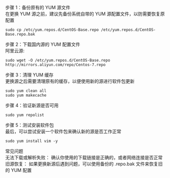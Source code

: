 步骤 1：备份原有的 YUM 源文件  
在更换 YUM 源之前，建议先备份系统自带的 YUM 源配置文件，以防需要恢复原配置  
```
sudo cp /etc/yum.repos.d/CentOS-Base.repo /etc/yum.repos.d/CentOS-Base.repo.bak
```

步骤 2：下载国内源的 YUM 配置文件  
阿里云源:  
```
sudo wget -O /etc/yum.repos.d/CentOS-Base.repo http://mirrors.aliyun.com/repo/Centos-7.repo
```
步骤 3：清理 YUM 缓存  
更换源之后需要清理原有的缓存，以便使用新的源进行软件包更新  
```
sudo yum clean all
sudo yum makecache
```
步骤 4：验证新源是否可用
```
sudo yum repolist
```
步骤 5：测试安装软件包  
最后，可以尝试安装一个软件包来确认新的源是否工作正常  
```
sudo yum install vim -y
```
常见问题  
无法下载或解析失败： 确认你使用的下载链接是正确的，或者网络连接是否正常  
旧源恢复： 如果更换新源后遇到问题，可以使用备份的 .repo.bak 文件来恢复旧的 YUM 配置  